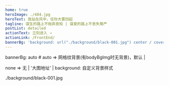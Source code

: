```yaml
---
home: true
heroImage: ./404.jpg
heroText: 我站在风中，任你大雾四起
tagline: 谋生的路上不抛弃良知 | 谋爱的路上不丢失尊严
postList: detailed
actionText: 立刻进入 →
actionLink: /FrontEnd/
bannerBg: 'background: url("./background/black-001.jpg") center / cover no-repeat;'
---
```

bannerBg: auto # auto => 网格纹背景(有bodyBgImg时无背景)，默认 | 

none => 无 | '大图地址' | background: 自定义背景样式     

./background/black-001.jpg
